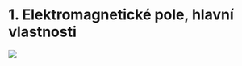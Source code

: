 # 1. Elektromagnetické pole, hlavní vlastnosti

![](https://latex.codecogs.com/svg.latex?\Large&space;x={\frac{e}{c}}) 

